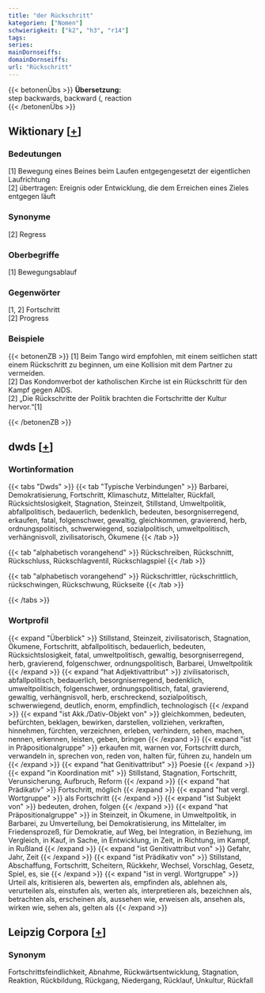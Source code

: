 ```yaml
---
title: "der Rückschritt"
kategorien: ["Nomen"]
schwierigkeit: ["k2", "h3", "r14"]
tags:
series:
mainDornseiffs:
domainDornseiffs:
url: "Rückschritt"
---
```


{{< betonenÜbs >}}
**Übersetzung:**  
step backwards, backward (, reaction  
{{< /betonenÜbs >}}

## Wiktionary [[+](https://de.wiktionary.org/wiki/Rückschritt)]

### Bedeutungen
[1] Bewegung eines Beines beim Laufen entgegengesetzt der eigentlichen Laufrichtung  
[2] übertragen: Ereignis oder Entwicklung, die dem Erreichen eines Zieles entgegen läuft  

### Synonyme
[2] Regress  

### Oberbegriffe
[1] Bewegungsablauf  

### Gegenwörter
[1, 2] Fortschritt  
[2] Progress  

### Beispiele
{{< betonenZB >}}
[1] Beim Tango wird empfohlen, mit einem seitlichen statt einem Rückschritt zu beginnen, um eine Kollision mit dem Partner zu vermeiden.  
[2] Das Kondomverbot der katholischen Kirche ist ein Rückschritt für den Kampf gegen AIDS.  
[2] „Die Rückschritte der Politik brachten die Fortschritte der Kultur hervor.“[1]  

{{< /betonenZB >}}


## dwds [[+](https://www.dwds.de/wb/Rückschritt)]

### Wortinformation
{{< tabs "Dwds" >}}
{{< tab "Typische Verbindungen" >}}
Barbarei, Demokratisierung, Fortschritt, Klimaschutz, Mittelalter, Rückfall, Rücksichtslosigkeit, Stagnation, Steinzeit, Stillstand, Umweltpolitik, abfallpolitisch, bedauerlich, bedenklich, bedeuten, besorgniserregend, erkaufen, fatal, folgenschwer, gewaltig, gleichkommen, gravierend, herb, ordnungspolitisch, schwerwiegend, sozialpolitisch, umweltpolitisch, verhängnisvoll, zivilisatorisch, Ökumene
{{< /tab >}}

{{< tab "alphabetisch vorangehend" >}}
Rückschreiben, Rückschnitt, Rückschluss, Rückschlagventil, Rückschlagspiel
{{< /tab >}}

{{< tab "alphabetisch vorangehend" >}}
Rückschrittler, rückschrittlich, rückschwingen, Rückschwung, Rückseite
{{< /tab >}}

{{< /tabs >}}

### Wortprofil
{{< expand "Überblick" >}} Stillstand, Steinzeit, zivilisatorisch, Stagnation, Ökumene, Fortschritt, abfallpolitisch, bedauerlich, bedeuten, Rücksichtslosigkeit, fatal, umweltpolitisch, gewaltig, besorgniserregend, herb, gravierend, folgenschwer, ordnungspolitisch, Barbarei, Umweltpolitik {{< /expand >}}
{{< expand "hat Adjektivattribut" >}} zivilisatorisch, abfallpolitisch, bedauerlich, besorgniserregend, bedenklich, umweltpolitisch, folgenschwer, ordnungspolitisch, fatal, gravierend, gewaltig, verhängnisvoll, herb, erschreckend, sozialpolitisch, schwerwiegend, deutlich, enorm, empfindlich, technologisch {{< /expand >}}
{{< expand "ist Akk./Dativ-Objekt von" >}} gleichkommen, bedeuten, befürchten, beklagen, bewirken, darstellen, vollziehen, verkraften, hinnehmen, fürchten, verzeichnen, erleben, verhindern, sehen, machen, nennen, erkennen, leisten, geben, bringen {{< /expand >}}
{{< expand "ist in Präpositionalgruppe" >}} erkaufen mit, warnen vor, Fortschritt durch, verwandeln in, sprechen von, reden von, halten für, führen zu, handeln um {{< /expand >}}
{{< expand "hat Genitivattribut" >}} Poesie {{< /expand >}}
{{< expand "in Koordination mit" >}} Stillstand, Stagnation, Fortschritt, Verunsicherung, Aufbruch, Reform {{< /expand >}}
{{< expand "hat Prädikativ" >}} Fortschritt, möglich {{< /expand >}}
{{< expand "hat vergl. Wortgruppe" >}} als Fortschritt {{< /expand >}}
{{< expand "ist Subjekt von" >}} bedeuten, drohen, folgen {{< /expand >}}
{{< expand "hat Präpositionalgruppe" >}} in Steinzeit, in Ökumene, in Umweltpolitik, in Barbarei, zu Umverteilung, bei Demokratisierung, ins Mittelalter, im Friedensprozeß, für Demokratie, auf Weg, bei Integration, in Beziehung, im Vergleich, in Kauf, in Sache, in Entwicklung, in Zeit, in Richtung, im Kampf, in Rußland {{< /expand >}}
{{< expand "ist Genitivattribut von" >}} Gefahr, Jahr, Zeit {{< /expand >}}
{{< expand "ist Prädikativ von" >}} Stillstand, Abschaffung, Fortschritt, Scheitern, Rückkehr, Wechsel, Vorschlag, Gesetz, Spiel, es, sie {{< /expand >}}
{{< expand "ist in vergl. Wortgruppe" >}} Urteil als, kritisieren als, bewerten als, empfinden als, ablehnen als, verurteilen als, einstufen als, werten als, interpretieren als, bezeichnen als, betrachten als, erscheinen als, aussehen wie, erweisen als, ansehen als, wirken wie, sehen als, gelten als {{< /expand >}}

## Leipzig Corpora [[+](https://corpora.uni-leipzig.de/en/res?word=Rückschritt&corpusId=deu_newscrawl-public_2018)]


### Synonym
Fortschrittsfeindlichkeit, Abnahme, Rückwärtsentwicklung, Stagnation, Reaktion, Rückbildung, Rückgang, Niedergang, Rücklauf, Unkultur, Rückfall

